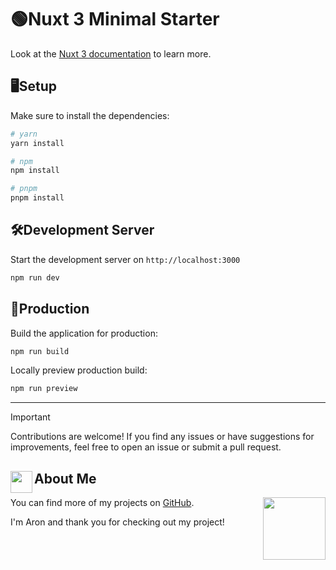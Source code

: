 # 🟢Nuxt 3 Minimal Starter

Look at the [Nuxt 3 documentation](https://nuxt.com/docs/getting-started/introduction) to learn more.

## 🖥️Setup

Make sure to install the dependencies:

```bash
# yarn
yarn install

# npm
npm install

# pnpm
pnpm install
```

## 🛠️Development Server

Start the development server on `http://localhost:3000`

```bash
npm run dev
```

## 🚀Production

Build the application for production:

```bash
npm run build
```

Locally preview production build:

```bash
npm run preview
```

<hr>

> [!IMPORTANT]
> Contributions are welcome! If you find any issues or have suggestions for improvements, feel free to open an issue or submit a pull request.

## <img src="https://i.pinimg.com/originals/9d/d1/a0/9dd1a0c90caa865e3718947e2b91d35e.gif" width="35" align="left">About Me

You can find more of my projects on [GitHub](https://github.com/AronSoto).
<img src="https://media.tenor.com/Poq4-7SmZsMAAAAi/minecraft-minecraft-axolotl.gif" align = "right" width="100">

I'm Aron and thank you for checking out my project!

